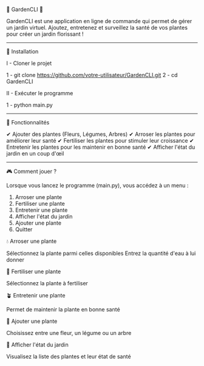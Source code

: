 🌿 GardenCLI 🌱

GardenCLI est une application en ligne de commande qui permet de gérer un jardin virtuel. Ajoutez, entretenez et surveillez la santé de vos plantes pour créer un jardin florissant !

----------------------------------------------------------------------------------------------------------------------------------------------------------------

🚀 Installation

I - Cloner le projet

1 - git clone https://github.com/votre-utilisateur/GardenCLI.git
2 - cd GardenCLI

II - Exécuter le programme

1 - python main.py

----------------------------------------------------------------------------------------------------------------------------------------------------------------

🏡 Fonctionnalités

✔ Ajouter des plantes (Fleurs, Légumes, Arbres)
✔ Arroser les plantes pour améliorer leur santé
✔ Fertiliser les plantes pour stimuler leur croissance
✔ Entretenir les plantes pour les maintenir en bonne santé
✔ Afficher l'état du jardin en un coup d'œil

----------------------------------------------------------------------------------------------------------------------------------------------------------------

🎮 Comment jouer ?

Lorsque vous lancez le programme (main.py), vous accédez à un menu :

1. Arroser une plante
2. Fertiliser une plante
3. Entretenir une plante
4. Afficher l'état du jardin
5. Ajouter une plante
6. Quitter

💧 Arroser une plante

Sélectionnez la plante parmi celles disponibles
Entrez la quantité d'eau à lui donner

🌱 Fertiliser une plante

Sélectionnez la plante à fertiliser

🪴 Entretenir une plante

Permet de maintenir la plante en bonne santé

🌼 Ajouter une plante

Choisissez entre une fleur, un légume ou un arbre

🌳 Afficher l'état du jardin

Visualisez la liste des plantes et leur état de santé
